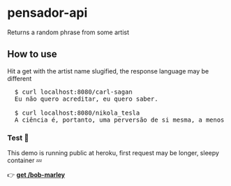 # pensador-api

Returns a random phrase from some artist


## How to use

Hit a get with the artist name slugified, the response language may be different

<pre>
  $ curl localhost:8080/carl-sagan
  Eu não quero acreditar, eu quero saber.

  $ curl localhost:8080/nikola_tesla
  A ciência é, portanto, uma perversão de si mesma, a menos que tenha como fim último, melhorar a humanidade.
</pre>

### Test 🎉

This demo is running public at heroku, first request may be longer, sleepy container 💤

👉 <b>[get /bob-marley](https://pensador-api.herokuapp.com/)</b>
<small></small>
